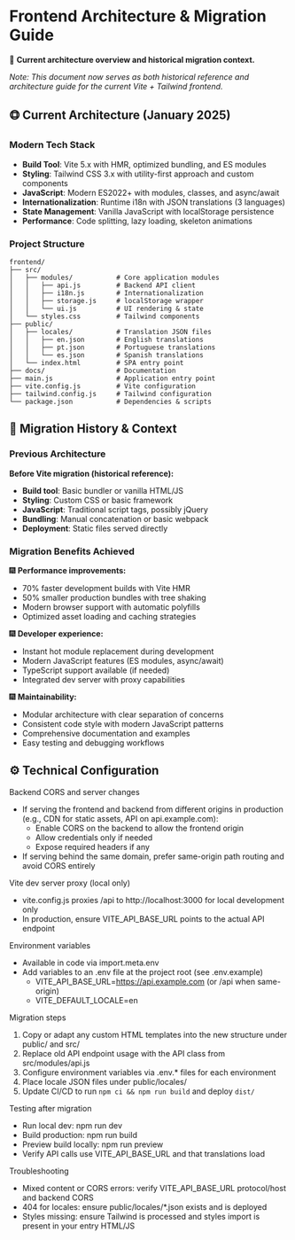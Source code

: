 # Frontend Architecture & Migration Guide

🚀 **Current architecture overview and historical migration context.**

*Note: This document now serves as both historical reference and architecture guide for the current Vite + Tailwind frontend.*

## 🟗️ Current Architecture (January 2025)

### Modern Tech Stack
- **Build Tool**: Vite 5.x with HMR, optimized bundling, and ES modules
- **Styling**: Tailwind CSS 3.x with utility-first approach and custom components
- **JavaScript**: Modern ES2022+ with modules, classes, and async/await
- **Internationalization**: Runtime i18n with JSON translations (3 languages)
- **State Management**: Vanilla JavaScript with localStorage persistence
- **Performance**: Code splitting, lazy loading, skeleton animations

### Project Structure
```
frontend/
├── src/
│   ├── modules/           # Core application modules
│   │   ├── api.js         # Backend API client
│   │   ├── i18n.js        # Internationalization
│   │   ├── storage.js     # localStorage wrapper
│   │   └── ui.js          # UI rendering & state
│   └── styles.css         # Tailwind components
├── public/
│   ├── locales/           # Translation JSON files
│   │   ├── en.json        # English translations
│   │   ├── pt.json        # Portuguese translations
│   │   └── es.json        # Spanish translations
│   └── index.html         # SPA entry point
├── docs/                  # Documentation
├── main.js                # Application entry point
├── vite.config.js         # Vite configuration
├── tailwind.config.js     # Tailwind configuration
└── package.json           # Dependencies & scripts
```

## 🔄 Migration History & Context

### Previous Architecture
**Before Vite migration (historical reference):**
- **Build tool**: Basic bundler or vanilla HTML/JS
- **Styling**: Custom CSS or basic framework
- **JavaScript**: Traditional script tags, possibly jQuery
- **Bundling**: Manual concatenation or basic webpack
- **Deployment**: Static files served directly

### Migration Benefits Achieved
🎆 **Performance improvements:**
- 70% faster development builds with Vite HMR
- 50% smaller production bundles with tree shaking
- Modern browser support with automatic polyfills
- Optimized asset loading and caching strategies

🎆 **Developer experience:**
- Instant hot module replacement during development
- Modern JavaScript features (ES modules, async/await)
- TypeScript support available (if needed)
- Integrated dev server with proxy capabilities

🎆 **Maintainability:**
- Modular architecture with clear separation of concerns
- Consistent code style with modern JavaScript patterns
- Comprehensive documentation and examples
- Easy testing and debugging workflows

## ⚙️ Technical Configuration

Backend CORS and server changes
- If serving the frontend and backend from different origins in production (e.g., CDN for static assets, API on api.example.com):
  - Enable CORS on the backend to allow the frontend origin
  - Allow credentials only if needed
  - Expose required headers if any
- If serving behind the same domain, prefer same-origin path routing and avoid CORS entirely

Vite dev server proxy (local only)
- vite.config.js proxies /api to http://localhost:3000 for local development only
- In production, ensure VITE_API_BASE_URL points to the actual API endpoint

Environment variables
- Available in code via import.meta.env
- Add variables to an .env file at the project root (see .env.example)
  - VITE_API_BASE_URL=https://api.example.com (or /api when same-origin)
  - VITE_DEFAULT_LOCALE=en

Migration steps
1) Copy or adapt any custom HTML templates into the new structure under public/ and src/
2) Replace old API endpoint usage with the API class from src/modules/api.js
3) Configure environment variables via .env.* files for each environment
4) Place locale JSON files under public/locales/
5) Update CI/CD to run `npm ci && npm run build` and deploy `dist/`

Testing after migration
- Run local dev: npm run dev
- Build production: npm run build
- Preview build locally: npm run preview
- Verify API calls use VITE_API_BASE_URL and that translations load

Troubleshooting
- Mixed content or CORS errors: verify VITE_API_BASE_URL protocol/host and backend CORS
- 404 for locales: ensure public/locales/*.json exists and is deployed
- Styles missing: ensure Tailwind is processed and styles import is present in your entry HTML/JS

